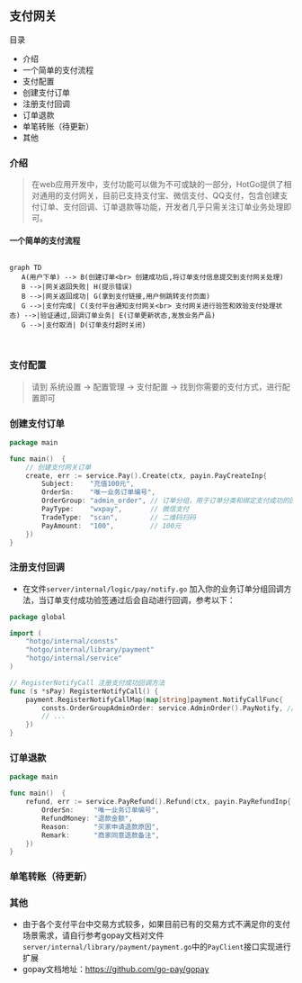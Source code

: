 ## 支付网关

目录

- 介绍
- 一个简单的支付流程
- 支付配置
- 创建支付订单
- 注册支付回调
- 订单退款
- 单笔转账（待更新）
- 其他


### 介绍
> 在web应用开发中，支付功能可以做为不可或缺的一部分，HotGo提供了相对通用的支付网关，目前已支持支付宝、微信支付、QQ支付，包含创建支付订单、支付回调、订单退款等功能，开发者几乎只需关注订单业务处理即可。

#### 一个简单的支付流程

```mermaid

graph TD
   A(用户下单) --> B(创建订单<br> 创建成功后,将订单支付信息提交到支付网关处理)
   B -->|网关返回失败| H(提示错误)
   B -->|网关返回成功| G(拿到支付链接,用户侧跳转支付页面)
   G -->|支付完成| C(支付平台通知支付网关<br> 支付网关进行验签和效验支付处理状态) -->|验证通过,回调订单业务| E(订单更新状态,发放业务产品)
   G -->|支付取消| D(订单支付超时关闭) 
   
  
```


### 支付配置
> 请到 系统设置 -> 配置管理 -> 支付配置 -> 找到你需要的支付方式，进行配置即可



### 创建支付订单

```go
package main

func main()  {
	// 创建支付网关订单
	create, err := service.Pay().Create(ctx, payin.PayCreateInp{
		Subject:    "充值100元",
		OrderSn:    "唯一业务订单编号",
		OrderGroup: "admin_order", // 订单分组，用于订单分类和绑定支付成功的回调方法
		PayType:    "wxpay",       // 微信支付
		TradeType:  "scan",        // 二维码扫码
		PayAmount:  "100",         // 100元
	})
}
```


### 注册支付回调
- 在文件`server/internal/logic/pay/notify.go` 加入你的业务订单分组回调方法，当订单支付成功验签通过后会自动进行回调，参考以下：

```go
package global

import (
	"hotgo/internal/consts"
	"hotgo/internal/library/payment"
	"hotgo/internal/service"
)

// RegisterNotifyCall 注册支付成功回调方法
func (s *sPay) RegisterNotifyCall() {
	payment.RegisterNotifyCallMap(map[string]payment.NotifyCallFunc{
		consts.OrderGroupAdminOrder: service.AdminOrder().PayNotify, // 后台充值订单
		// ...
	})
}
```

### 订单退款


```go
package main

func main()  {
	refund, err := service.PayRefund().Refund(ctx, payin.PayRefundInp{
		OrderSn:     "唯一业务订单编号",
		RefundMoney: "退款金额",
		Reason:      "买家申请退款原因",
		Remark:      "商家同意退款备注",
	})
}
```


### 单笔转账（待更新）



### 其他
- 由于各个支付平台中交易方式较多，如果目前已有的交易方式不满足你的支付场景需求，请自行参考gopay文档对文件`server/internal/library/payment/payment.go`中的`PayClient`接口实现进行扩展
- gopay文档地址：https://github.com/go-pay/gopay


